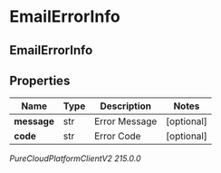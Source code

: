 # EmailErrorInfo

## EmailErrorInfo

## Properties

|Name | Type | Description | Notes|
|------------ | ------------- | ------------- | -------------|
| **message** | str | Error Message | [optional] |
| **code** | str | Error Code | [optional] |



_PureCloudPlatformClientV2 215.0.0_

